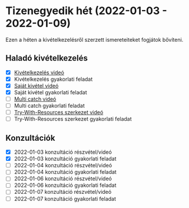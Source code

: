 # Tizenegyedik hét (2022-01-03 - 2022-01-09)

Ezen a héten a kivételkezelésről szerzett ismereteiteket fogjátok bővíteni.

## Haladó kivételkezelés

* [x] [Kivételkezelés videó](https://e-learning.training360.com/courses/take/java-se-alapok-java-nyelvi-elemek/lessons/29772378-kivetelkezeles)
* [x] Kivételkezelés gyakorlati feladat
* [x] [Saját kivétel videó](https://e-learning.training360.com/courses/take/java-se-alapok-java-nyelvi-elemek/lessons/29772385-sajat-kivetel)
* [x] Saját kivétel gyakorlati feladat
* [ ] [Multi catch videó](https://e-learning.training360.com/courses/take/java-se-alapok-java-nyelvi-elemek/lessons/29772388-multi-catch)
* [ ] Multi catch gyakorlati feladat
* [ ] [Try-With-Resources szerkezet videó](https://e-learning.training360.com/courses/take/java-se-alapok-java-nyelvi-elemek/lessons/29772391-try-with-resources-szerkezet)
* [ ] Try-With-Resources szerkezet gyakorlati feladat

## Konzultációk

* [x] 2022-01-03 konzultáció részvétel/videó
* [x] 2022-01-03 konzultáció gyakorlati feladat
* [ ] 2022-01-04 konzultáció részvétel/videó
* [ ] 2022-01-04 konzultáció gyakorlati feladat
* [ ] 2022-01-06 konzultáció részvétel/videó
* [ ] 2022-01-06 konzultáció gyakorlati feladat
* [ ] 2022-01-07 konzultáció részvétel/videó
* [ ] 2022-01-07 konzultáció gyakorlati feladat